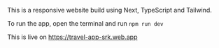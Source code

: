 This is a responsive website build using Next, TypeScript and Tailwind.

To run the app, open the terminal and run
`npm run dev`

This is live on
https://travel-app-srk.web.app